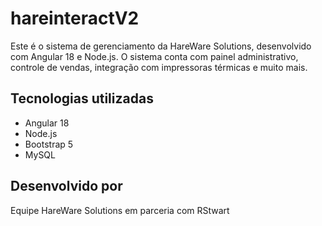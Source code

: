 # hareinteractV2

Este é o sistema de gerenciamento da HareWare Solutions, desenvolvido com Angular 18 e Node.js. O sistema conta com painel administrativo, controle de vendas, integração com impressoras térmicas e muito mais.

## Tecnologias utilizadas

- Angular 18
- Node.js
- Bootstrap 5
- MySQL

## Desenvolvido por
Equipe HareWare Solutions em parceria com RStwart

